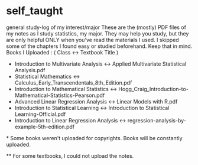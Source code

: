# self_taught
general study-log of my interest/major
These are the (mostly) PDF files of my notes as I study statistics, my major.
They may help you study, but they are only helpful ONLY when you've read the materials I used. 
I skipped some of the chapters I found easy or studied beforehand. Keep that in mind.
Books I Uploaded : ( Class <-> Textbook Title )
 - Introduction to Multivariate Analysis <-> Applied Multivariate Statistical Analysis.pdf
 - Statistical Mathematics <-> Calculus_Early_Transcendentals_8th_Edition.pdf
 - Introduction to Mathematical Statistics <-> Hogg_Craig_Introduction-to-Mathematical-Statistics-Pearson.pdf
 - Advanced Linear Regression Analysis <-> Linear Models with R.pdf
 - Introduction to Statistical Learning <-> Introduction to Statistical Learning-Official.pdf
 - Introduction to Linear Regression Analysis <-> regression-analysis-by-example-5th-edition.pdf
 
\* Some books weren't uploaded for copyrights. Books will be constantly uploaded.

\** For some textbooks, I could not upload the notes.
